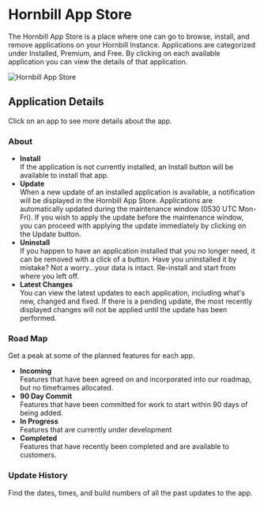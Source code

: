 # Hornbill App Store
The Hornbill App Store is a place where one can go to browse, install, and remove applications on your Hornbill Instance. Applications are categorized under Installed, Premium, and Free. By clicking on each available application you can view the details of that application.

![Hornbill App Store](/_books/esp-config/hornbill-solution-center/images/hornbill-app-store.png)

## Application Details
Click on an app to see more details about the app.

### About
* **Install**<br>If the application is not currently installed, an Install button will be available to install that app.
* **Update**<br>When a new update of an installed application is available, a notification will be displayed in the Hornbill App Store. Applications are automatically updated during the maintenance window (0530 UTC Mon-Fri). If you wish to apply the update before the maintenance window, you can proceed with applying the update immediately by clicking on the Update button.
* **Uninstall**<br>If you happen to have an application installed that you no longer need, it can be removed with a click of a button. Have you uninstalled it by mistake? Not a worry...your data is intact. Re-install and start from where you left off.
* **Latest Changes**<br>You can view the latest updates to each application, including what's new, changed and fixed. If there is a pending update, the most recently displayed changes will not be applied until the update has been performed.

### Road Map
Get a peak at some of the planned features for each app.
* **Incoming**<br>Features that have been agreed on and incorporated into our roadmap, but no timeframes allocated.
* **90 Day Commit**<br>Features that have been committed for work to start within 90 days of being added.
* **In Progress**<br>Features that are currently under development
* **Completed**<br>Features that have recently been completed and are available to customers.

### Update History
Find the dates, times, and build numbers of all the past updates to the app.